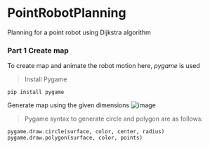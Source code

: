 # PointRobotPlanning
Planning for a point robot using Dijkstra algorithm

### Part 1 Create map
To create map and animate the robot motion here, *pygame* is used
> Install Pygame
```
pip install pygame
```
Generate map using the given dimensions
![image](https://user-images.githubusercontent.com/13993518/155918318-09e236c7-3c42-4aff-9fb0-e4e98eec9dd2.png)

> Pygame syntax to generate circle and polygon are as follows:
~~~~
pygame.draw.circle(surface, color, center, radius) 
pygame.draw.polygon(surface, color, points)
~~~~
